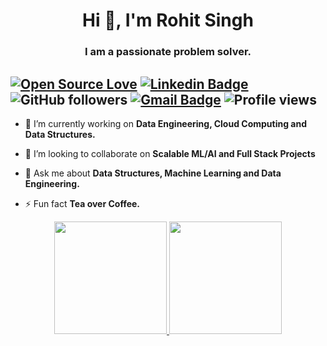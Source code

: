 <h1 align="center">Hi 👋, I'm Rohit Singh</h1>
<h3 align="center">I am a passionate problem solver.</h3>

[![Open Source Love](https://badges.frapsoft.com/os/v2/open-source.svg?v=103)](https://github.com/rohitgit1) [![Linkedin Badge](https://img.shields.io/badge/-Rohit%20Singh-blue?style=social&logo=Linkedin&logoColor=blue&link=https://www.linkedin.com/in/rohit-singh-b54595111/)](https://www.linkedin.com/in/rohit-singh-b54595111/) ![GitHub followers](https://img.shields.io/github/followers/rohitgit1?label=Follow&style=social) [![Gmail Badge](https://img.shields.io/badge/-rohitpsit44@gmail.com-c14438?style=social&logo=Gmail&logoColor=red&link=mailto:rohitpsit44@gmail.com)](mailto:rohitpsit44@gmail.com) ![Profile views](https://gpvc.arturio.dev/rohitgit1) 
---

- 🔭 I’m currently working on **Data Engineering, Cloud Computing and Data Structures.**

- 👯 I’m looking to collaborate on **Scalable ML/AI and Full Stack Projects**

- 💬 Ask me about **Data Structures, Machine Learning and Data Engineering.**

- ⚡ Fun fact **Tea over Coffee.**

<p align="center">
<a href="https://github.com/rohitgit1">
  <img height="180em" src="https://github-readme-stats-eight-theta.vercel.app/api?username=rohitgit1&show_icons=true&theme=buefy&include_all_commits=true&count_private=true"/>
  <img height="180em" src="https://github-readme-stats-eight-theta.vercel.app/api/top-langs/?username=rohitgit1&layout=compact&langs_count=8&theme=buefy"/>
</a>
</p>


